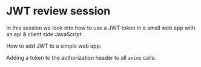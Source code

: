 # JWT review session

In this session we look into how to use a JWT token in a small web app with an api & client side JavaScript.


How to add JWT to a simple web app.

Adding a token to the authorization header to all `axios` calls:

```

```

